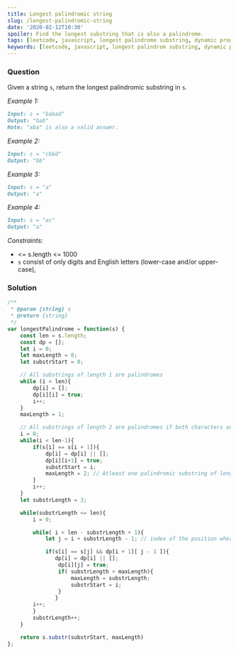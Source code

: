 ```yaml
---
title: Longest palindromic string
slug: /longest-palindromic-string
date: '2020-02-12T10:30'
spoiler: Find the longest substring that is also a palindrome.
tags: [leetcode, javascript, longest palindrome substring, dynamic programming, ]
keywords: [leetcode, javascript, longest palindrom substring, dynamic programming, interview questions]
---
```

### Question
Given a string `s`, return the longest palindromic substring in `s`.

*Example 1:*
```md
Input: s = "babad"
Output: "bab"
Note: "aba" is also a valid answer.
```
*Example 2:*
```md
Input: s = "cbbd"
Output: "bb"
```
*Example 3:*
```md
Input: s = "a"
Output: "a"
```
*Example 4:*
```md
Input: s = "ac"
Output: "a"
 ```

*Constraints:*

* <= s.length <= 1000
* `s` consist of only digits and English letters (lower-case and/or upper-case),

### Solution
```js
/**
 * @param {string} s
 * @return {string}
 */
var longestPalindrome = function(s) {
    const len = s.length;
    const dp = [];
    let i = 0;
    let maxLength = 0;
    let substrStart = 0;

    // All substrings of length 1 are palindromes
    while (i < len){
        dp[i] = [];
        dp[i][i] = true;
        i++;
    }
    maxLength = 1;

    // All substrings of length 2 are palindromes if both characters are same.
    i = 0;
    while(i < len-1){
        if(s[i] == s[i + 1]){
            dp[i] = dp[i] || [];
            dp[i][i+1] = true;
            substrStart = i;
            maxLength = 2; // Atleast one palindromic substring of length 2 is found
        }
        i++;
    }
    let substrLength = 3;

    while(substrLength <= len){
        i = 0;

        while( i < len - substrLength + 1){
            let j = i + substrLength - 1; // index of the position where a substring of length "substrLength" ends.

            if(s[i] == s[j] && dp[i + 1][ j - 1 ]){
               dp[i] = dp[i] || [];
                dp[i][j] = true;
                if( substrLength > maxLength){
                    maxLength = substrLength;
                    substrStart = i;
                }
               }
        i++;
        }
        substrLength++;
    }

    return s.substr(substrStart, maxLength)
};
```
